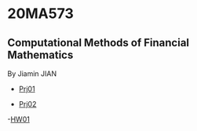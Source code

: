 # 20MA573
## Computational Methods of Financial Mathematics

By Jiamin JIAN


- [Prj01](https://github.com/JiaminJIAN/20MA573/blob/master/src/prj01.ipynb)

- [Prj02](https://github.com/JiaminJIAN/20MA573/blob/master/src/prj02.ipynb)

-[HW01](https://github.com/JiaminJIAN/20MA573/blob/master/src/HW1.ipynb)
